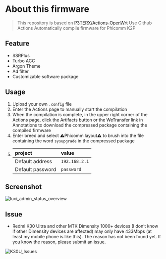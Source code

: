 # About this firmware 

> This repository is based on [P3TERX/Actions-OpenWrt](https://github.com/P3TERX/Actions-OpenWrt)
Use Github Actions Automatically compile firmware for Phicomm K2P 

## Feature

* SSRPlus
* Turbo ACC
* Argon Theme
* Ad filter
* Customizable software package

## Usage

1. Upload your own `.config` file 
2. Enter the Actions page to manually start the compilation
3. When the compilation is complete, in the upper right corner of the Actions page, click the Artifacts button or the WeTransfer link in Annotations to download the compressed package containing the compiled firmware
4. Enter breed and select ⚠️Phicomm layout⚠️ to brush into the file containing the word `sysupgrade` in the compressed package 
5. | project | value |
   | :--- | :--- |
   | Default address | `192.168.2.1` |
   | Default password | `password` |

## Screenshot

![luci\_admin\_status\_overview](https://i.loli.net/2021/03/18/CXhbSEY2qG1gT4B.png)

## Issue
* Redmi K30 Ultra and other MTK Dimensity 1000+ devices (I don’t know if other Dimensity devices are affected) may only have 433Mbps (at least my mobile phone is like this). The reason has not been found yet. If you know the reason, please submit an issue. 

![K30U\_Issues](https://i.loli.net/2021/03/18/TsXa75gWvLr3wOI.jpg)

